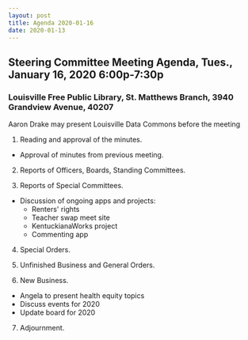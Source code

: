 ```yaml
---
layout: post
title: Agenda 2020-01-16
date: 2020-01-13
---
```


## Steering Committee Meeting Agenda, Tues., January 16, 2020 6:00p-7:30p

### Louisville Free Public Library, St. Matthews Branch, 3940 Grandview Avenue, 40207

Aaron Drake may present Louisville Data Commons before the meeting

1. Reading and approval of the minutes.

  * Approval of minutes from previous meeting.

2. Reports of Officers, Boards, Standing Committees.

3. Reports of Special Committees.

  * Discussion of ongoing apps and projects:
    * Renters' rights
    * Teacher swap meet site
    * KentuckianaWorks project
    * Commenting app
  
4. Special Orders.

5. Unfinished Business and General Orders.

6. New Business.

  * Angela to present health equity topics
  * Discuss events for 2020
  * Update board for 2020
  
7. Adjournment.
